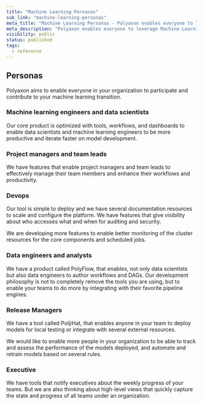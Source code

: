 ```yaml
---
title: "Machine Learning Personas"
sub_link: "machine-learning-personas"
meta_title: "Machine Learning Personas - Polyaxon enables everyone to leverage Machine Learning"
meta_description: "Polyaxon enables everyone to leverage Machine Learning."
visibility: public
status: published
tags:
  - reference
---
```


## Personas

Polyaxon aims to enable everyone in your organization to participate and contribute to your machine learning transition.

### Machine learning engineers and data scientists

Our core product is optimized with tools, workflows, and dashboards to enable data scientists and machine learning engineers to be more productive and iterate faster on model development.

### Project managers and team leads

We have features that enable project managers and team leads to effectively manage their team members and enhance their workflows and productivity.

### Devops

Our tool is simple to deploy and we have several documentation resources to scale and configure the platform.
We have features that give visibility about who accesses what and when for auditing and security.

We are developing more features to enable better monitoring of the cluster resources for the core components and scheduled jobs.

### Data engineers and analysts

We have a product called PolyFlow, that enables, not only data scientists but also data engineers to author workflows and DAGs.
Our development philosophy is not to completely remove the tools you are using, but to enable your teams to do more by integrating with their favorite pipeline engines.

### Release Managers

We have a tool called PolŷHat, that enables anyone in your team to deploy models for local testing or integrate with several external resources.

We would like to enable more people in your organization to be able to track and assess the performance of the models deployed, and automate and retrain models based on several rules.

### Executive

We have tools that notify executives about the weekly progress of your teams. But we are also thinking about high-level views that quickly capture the state and progress of all teams under an organization.
